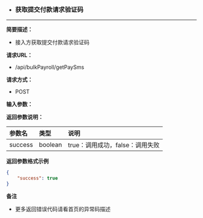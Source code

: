 * ### 获取提交付款请求验证码

---

**简要描述：**

* 接入方获取提交付款请求验证码

**请求URL：**

* /api/bulkPayroll/getPaySms

**请求方式：**

* POST 

**输入参数：**

**返回参数说明：**

| 参数名 | 类型 | 说明 |
| :--- | :--- | :--- |
| success | boolean | true：调用成功，false：调用失败 |

**返回参数格式示例**

```json
{
    "success": true
}
```

**备注**

* 更多返回错误代码请看首页的异常码描述



